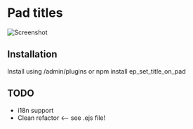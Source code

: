 # Pad titles

![Screenshot](https://i.imgur.com/QDiux10.jpg "Screen shot of Etherpad File Menu Toolbar")

## Installation
Install using /admin/plugins or npm install ep_set_title_on_pad

## TODO
* i18n support
* Clean refactor <-- see .ejs file!
